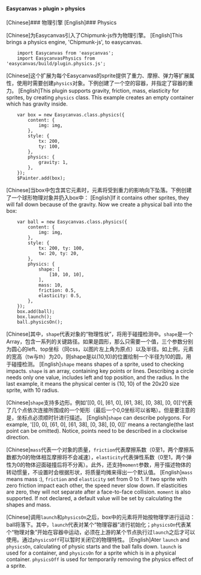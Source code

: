 #### Easycanvas > plugin > physics

[Chinese]### 物理引擎
[English]### Physics

[Chinese]为Easycanvas引入了Chipmunk-js作为物理引擎。
[English]This brings a physics engine, 'Chipmunk-js', to easycanvas.

```
    import Easycanvas from 'easycanvas';
    import EasycanvasPhysics from 'easycanvas/build/plugin.physics.js';
```

[Chinese]这个扩展为每个Easycanvas的sprite提供了重力、摩擦、弹力等扩展属性，使用时需要创建`physics`对象。下例创建了一个空的容器，并指定了容器的重力。
[English]This plugin supports gravity, friction, mass, elasticity for sprites, by creating `physics` class. This example creates an empty container which has gravity inside.

```
    var box = new Easycanvas.class.physics({
        content: {
            img: img,
        },
        style: {
            tx: 200,
            ty: 100,
        },
        physics: {
            gravity: 1,
        },
    });
    $Painter.add(box);
```

[Chinese]当box中包含其它元素时，元素将受到重力的影响向下坠落。下例创建了一个球形物理对象并扔入box中：
[English]If it contains other sprites, they will fall down because of the gravity. Now we create a physical ball into the box:

```
    var ball = new Easycanvas.class.physics({
        content: {
            img: img,
        },
        style: {
            tx: 200, ty: 100,
            tw: 20, ty: 20,
        },
        physics: {
            shape: [
                [10, 10, 10],
            ],
            mass: 10,
            friction: 0.5,
            elasticity: 0.5,
        },
    });
    box.add(ball);
    box.launch();
    ball.physicsOn();
```

[Chinese]其中，`shape`代表对象的“物理性状”，将用于碰撞检测中。`shape`是一个Array，包含一系列的关键路径。如果是圆形，那么只需要一个值，三个参数分别为圆心的left、top坐标（同css，以图片左上角为原点）以及半径。如上例，元素的宽高（tw与th）为20，则shape是以(10,10)的位置绘制一个半径为10的圆，用于碰撞检测。
[English]`shape` means shapes of a sprite, used to checking impacts. `shape` is an array, containing key points or lines. Describing a circle needs only one value, includes left and top position, and the radius. In the last example, it means the physical center is (10, 10) of the 20x20 size sprite, with 10 radius.

[Chinese]`shape`支持多边形。例如'[[0, 0], [61, 0], [61, 38], [0, 38], [0, 0]]'代表了几个点依次连接所围成的一个矩形（最后一个0,0坐标可以省略）。但是要注意的是，坐标点必须顺时针进行描述。
[English]`shape` can describe polygons. For example, '[[0, 0], [61, 0], [61, 38], [0, 38], [0, 0]]' means a rectangle(the last point can be omitted). Notice, points need to be described in a clockwise direction.

[Chinese]`mass`代表一个对象的质量，`friction`代表摩擦系数（0至1，两个摩擦系数都为0的物体相互摩擦将不会减速），`elasticity`代表弹性系数（0至1，两个弹性为0的物体迎面碰撞后将不分离）。此外，还支持`moment`参数，用于描述物体的转动惯量，不设置时会根据形状，将质量均摊来得出一个默认值。
[English]`mass` means mass :), `friction` and `elasticity` set from 0 to 1. If two sprite with zero friction impact each other, the speed never slow down. If elasticities are zero, they will not separate after a face-to-face collision. `moment` is also supported. If not declared, a default value will be set by calculating the shapes and mass.

[Chinese]调用`launch`和`physicsOn`之后，box中的元素将开始按物理学进行运动：ball将落下。其中，`launch`代表对某个“物理容器”进行初始化；`physicsOn`代表某个“物理对象”开始在容器中运动，必须在上游的某个节点执行过`launch`之后才可以使用。通过`physicsOff`可以暂时关闭它的物理特性。
[English]Ater `launch` and `physicsOn`, calculating of physic starts and the ball falls down. `launch` is used for a container, and `physicsOn` for a sprite which is in a physical container. `physicsOff` is used for temporarily removing the physics effect of a sprite.

